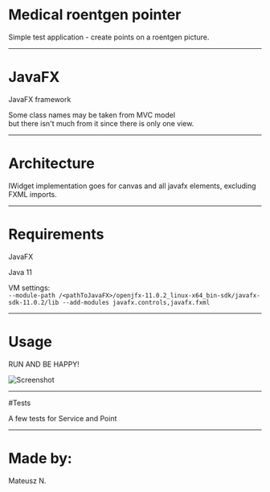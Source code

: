 # Medical roentgen pointer

Simple test application - create points on a roentgen picture.

----------------------------

# JavaFX

JavaFX framework

Some class names may be taken from MVC model <br>
but there isn't much from it since there is only one view.

--------------------------------------
# Architecture

IWidget implementation goes for canvas and all javafx elements, excluding FXML imports.


--------------------------------------
# Requirements

JavaFX

Java 11

VM settings: <br>
`--module-path /<pathToJavaFX>/openjfx-11.0.2_linux-x64_bin-sdk/javafx-sdk-11.0.2/lib --add-modules javafx.controls,javafx.fxml`

--------------------------
# Usage
RUN AND BE HAPPY!


![Screenshot](https://raw.githubusercontent.com/matned666/medical_pointer_app/screenshot.png)

------------------------------
#Tests

A few tests for Service and Point

--------------------------

# Made by:

Mateusz N.
